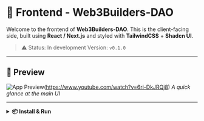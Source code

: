 # 🧠 Frontend - Web3Builders-DAO

Welcome to the frontend of **Web3Builders-DAO**. This is the client-facing side, built using **React / Next.js** and styled with **TailwindCSS** + **Shadcn UI**.

> ⚠️ Status: In development
> Version: `v0.1.0`

---

## 📸 Preview

![App Preview](https://i9.ytimg.com/vi/6ri-DkJRQj8/mq2.jpg?sqp=CJj--MIG-oaymwEmCMACELQB8quKqQMa8AEB-AHUBoAC4AOKAgwIABABGDYgZShMMA8=&rs=AOn4CLDHlAIW6FZ1WV4_z8rCjWx9IuAiEQ)(https://www.youtube.com/watch?v=6ri-DkJRQj8)
*A quick glance at the main UI*

---

<details>
<summary><strong>📦 Install & Run</strong></summary>

### Install dependencies

```bash
npm install
```
